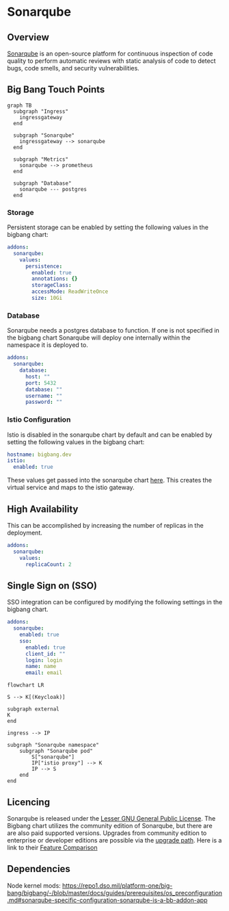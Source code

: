 # Sonarqube

## Overview

[Sonarqube](https://www.sonarqube.org/) is an open-source platform for continuous inspection of code quality to perform automatic reviews with static analysis of code to detect bugs, code smells, and security vulnerabilities.

## Big Bang Touch Points

```mermaid
graph TB
  subgraph "Ingress"
    ingressgateway
  end

  subgraph "Sonarqube"
    ingressgateway --> sonarqube
  end      

  subgraph "Metrics"
    sonarqube --> prometheus
  end

  subgraph "Database"
    sonarqube --- postgres
  end
```

### Storage

Persistent storage can be enabled by setting the following values in the bigbang chart:

```yaml
addons:
  sonarqube:
    values:
      persistence:
        enabled: true
        annotations: {}
        storageClass:
        accessMode: ReadWriteOnce
        size: 10Gi
```

### Database

Sonarqube needs a postgres database to function. If one is not specified in the bigbang chart Sonarqube will deploy one internally within the namespace it is deployed to.

```yaml
addons:
  sonarqube:
    database:
      host: ""
      port: 5432
      database: ""
      username: ""
      password: ""
```

### Istio Configuration

Istio is disabled in the sonarqube chart by default and can be enabled by setting the following values in the bigbang chart:

```yaml
hostname: bigbang.dev
istio:
  enabled: true
```

These values get passed into the sonarqube chart [here](https://repo1.dso.mil/platform-one/big-bang/apps/developer-tools/sonarqube/-/blob/main/chart/values.yaml#L358). This creates the virtual service and maps to the istio gateway.

## High Availability

This can be accomplished by increasing the number of replicas in the deployment.

```yaml
addons:
  sonarqube:
    values:
      replicaCount: 2
```

## Single Sign on (SSO)

SSO integration can be configured by modifying the following settings in the bigbang chart.

```yaml
addons:
  sonarqube:
    enabled: true
    sso:
      enabled: true
      client_id: ""
      login: login
      name: name
      email: email
```

```mermaid
flowchart LR

S --> K[(Keycloak)]

subgraph external
K
end

ingress --> IP

subgraph "Sonarqube namespace"
    subgraph "Sonarqube pod"
        S["sonarqube"]
        IP["istio proxy"] --> K
        IP --> S
    end
end  
```

## Licencing

Sonarqube is released under the [Lesser GNU General Public License](https://en.wikipedia.org/wiki/Lesser_GNU_General_Public_License). The Bigbang chart utilizes the community edition of Sonarqube, but there are are also paid supported versions. Upgrades from community edition to enterprise or developer editions are possible via the [upgrade path](https://docs.sonarqube.org/latest/setup/upgrading/). Here is a link to their [Feature Comparison](https://www.sonarsource.com/plans-and-pricing/)

## Dependencies

Node kernel mods:
<https://repo1.dso.mil/platform-one/big-bang/bigbang/-/blob/master/docs/guides/prerequisites/os_preconfiguration.md#sonarqube-specific-configuration-sonarqube-is-a-bb-addon-app>
